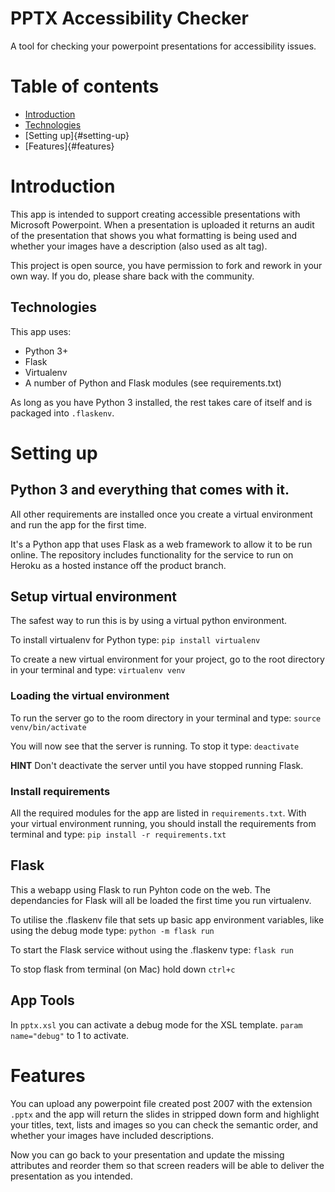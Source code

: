 # PPTX Accessibility Checker

A tool for checking your powerpoint presentations for accessibility issues.


# Table of contents

* [Introduction](#introduction)
* [Technologies](#technologies)
* [Setting up]{#setting-up}
* [Features]{#features}

# Introduction

This app is intended to support creating accessible presentations with Microsoft Powerpoint.
When a presentation is uploaded it returns an audit of the presentation that shows you what formatting is being used and whether your images have a description (also used as alt tag).

This project is open source, you have permission to fork and rework in your own way. If you do, please share back with the community.

## Technologies

This app uses:
- Python 3+
- Flask
- Virtualenv
- A number of Python and Flask modules (see requirements.txt)

As long as you have Python 3 installed, the rest takes care of itself and is packaged into `.flaskenv`.

# Setting up

## Python 3 and everything that comes with it.
All other requirements are installed once you create a virtual environment and run the app for the first time.

It's a Python app that uses Flask as a web framework to allow it to be run online.
The repository includes functionality for the service to run on Heroku as a hosted instance off the product branch.

## Setup virtual environment

The safest way to run this is by using a virtual python environment.

To install virtualenv for Python type:
`pip install virtualenv`

To create a new virtual environment for your project, go to the root directory in your terminal and type:
`virtualenv venv`

### Loading the virtual environment

To run the server go to the room directory in your terminal and type:
`source venv/bin/activate`

You will now see that the server is running. To stop it type:
`deactivate`

**HINT** Don't deactivate the server until you have stopped running Flask.

### Install requirements

All the required modules for the app are listed in `requirements.txt`.
With your virtual environment running, you should install the requirements from terminal and type:
`pip install -r requirements.txt`

## Flask

This a webapp using Flask to run Pyhton code on the web.
The dependancies for Flask will all be loaded the first time you run virtualenv.

To utilise the .flaskenv file that sets up basic app environment variables, like using the debug mode type:
`python -m flask run`

To start the Flask service without using the .flaskenv type:
`flask run`

To stop flask from terminal (on Mac) hold down `ctrl+c`

## App Tools
In `pptx.xsl` you can activate a debug mode for the XSL template.
`param name="debug"` to 1 to activate.

# Features

You can upload any powerpoint file created post 2007 with the extension `.pptx` and the app will return the slides in stripped down form and highlight your titles, text, lists and images so you can check the semantic order, and whether your images have included descriptions.

Now you can go back to your presentation and update the missing attributes and reorder them so that screen readers will be able to deliver the presentation as you intended.
